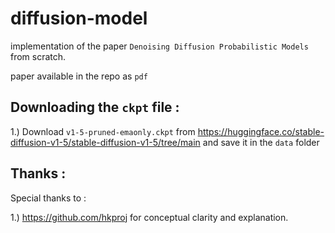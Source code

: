 # diffusion-model
implementation of the paper `Denoising Diffusion Probabilistic Models` from scratch.

paper available in the repo as `pdf`


## Downloading the `ckpt` file :

1.) Download `v1-5-pruned-emaonly.ckpt` from https://huggingface.co/stable-diffusion-v1-5/stable-diffusion-v1-5/tree/main
    and save it in the `data` folder


## Thanks : 
Special thanks to : 


1.) https://github.com/hkproj for conceptual clarity and explanation.
   

